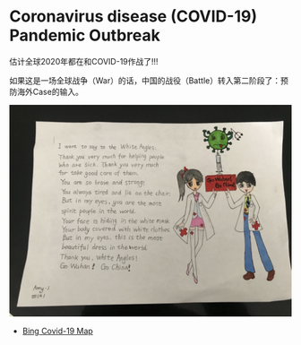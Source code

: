 # Coronavirus disease (COVID-19) Pandemic Outbreak

估计全球2020年都在和COVID-19作战了!!!

如果这是一场全球战争（War）的话，中国的战役（Battle）转入第二阶段了：预防海外Case的输入。

![](https://github.com/jiangxianlou/hello-world/blob/master/pic/Anti%20Novelcorona%20virus.jpg?raw=ture)

- [Bing Covid-19 Map](https://www.bing.com/covid)
